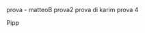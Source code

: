 
prova - matteoB
prova2
prova di karim
prova 4





























































Pipp

